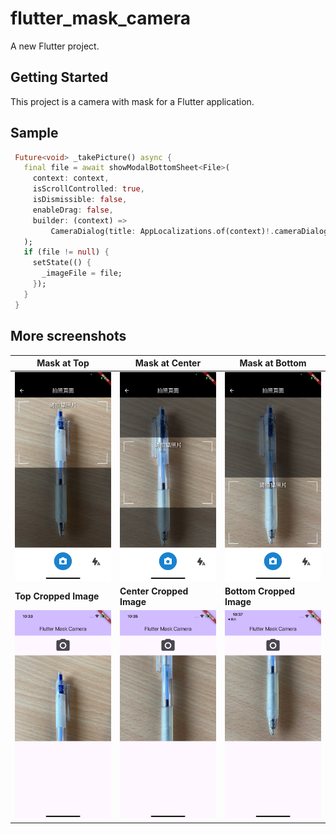 # flutter_mask_camera

A new Flutter project.

## Getting Started

This project is a camera with mask for a Flutter application.

## Sample
 ```Dart
  Future<void> _takePicture() async {
    final file = await showModalBottomSheet<File>(
      context: context,
      isScrollControlled: true,
      isDismissible: false,
      enableDrag: false,
      builder: (context) =>
          CameraDialog(title: AppLocalizations.of(context)!.cameraDialogTitle),
    );
    if (file != null) {
      setState(() {
        _imageFile = file;
      });
    }
  }
```

## More screenshots
| **Mask at Top** | **Mask at Center** | **Mask at Bottom** |
| ------------- | ------------- | ------------- |
|![Screenshots](screenshots/top_camera_mask.png)|![Screenshots](screenshots/center_camera_mask.png)|![Screenshots](screenshots/bottom_camera_mask.png)|
| **Top Cropped Image** | **Center Cropped Image** | **Bottom Cropped Image** |
|![Screenshots](screenshots/top_cropped_Image.png)|![Screenshots](screenshots/center_cropped_Image.png)|![Screenshots](screenshots/bottom_cropped_Image.png)|